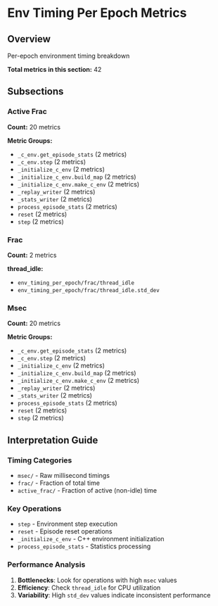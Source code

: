 # Env Timing Per Epoch Metrics

## Overview

Per-epoch environment timing breakdown

**Total metrics in this section:** 42

## Subsections

### Active Frac

**Count:** 20 metrics

**Metric Groups:**
- `_c_env.get_episode_stats` (2 metrics)
- `_c_env.step` (2 metrics)
- `_initialize_c_env` (2 metrics)
- `_initialize_c_env.build_map` (2 metrics)
- `_initialize_c_env.make_c_env` (2 metrics)
- `_replay_writer` (2 metrics)
- `_stats_writer` (2 metrics)
- `process_episode_stats` (2 metrics)
- `reset` (2 metrics)
- `step` (2 metrics)

### Frac

**Count:** 2 metrics

**thread_idle:**
- `env_timing_per_epoch/frac/thread_idle`
- `env_timing_per_epoch/frac/thread_idle.std_dev`


### Msec

**Count:** 20 metrics

**Metric Groups:**
- `_c_env.get_episode_stats` (2 metrics)
- `_c_env.step` (2 metrics)
- `_initialize_c_env` (2 metrics)
- `_initialize_c_env.build_map` (2 metrics)
- `_initialize_c_env.make_c_env` (2 metrics)
- `_replay_writer` (2 metrics)
- `_stats_writer` (2 metrics)
- `process_episode_stats` (2 metrics)
- `reset` (2 metrics)
- `step` (2 metrics)


## Interpretation Guide

### Timing Categories
- `msec/` - Raw millisecond timings
- `frac/` - Fraction of total time
- `active_frac/` - Fraction of active (non-idle) time

### Key Operations
- `step` - Environment step execution
- `reset` - Episode reset operations
- `_initialize_c_env` - C++ environment initialization
- `process_episode_stats` - Statistics processing

### Performance Analysis
1. **Bottlenecks**: Look for operations with high `msec` values
2. **Efficiency**: Check `thread_idle` for CPU utilization
3. **Variability**: High `std_dev` values indicate inconsistent performance

